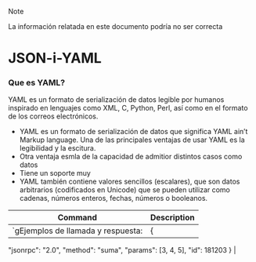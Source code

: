 > [!NOTE]
La información relatada en este documento podría no ser correcta




# JSON-i-YAML

### Que es YAML? ###
  YAML  es un formato de serialización de datos legible por humanos inspirado en lenguajes como XML, C, Python, Perl, así como en el formato de los correos electrónicos.

+ YAML es un formato de serialización de datos que significa YAML ain’t Markup language.
Una de las principales ventajas de usar YAML es la legibilidad y la escitura.
+ Otra ventaja esmla de la capacidad de admitior distintos casos como datos 
+ Tiene un soporte muy
+  YAML también contiene valores sencillos (escalares), que son datos arbitrarios (codificados en Unicode) que se pueden utilizar como cadenas, números enteros, fechas, números o booleanos.

| Command | Description |
| --- | --- |
| `gEjemplos de llamada y respuesta: | {
  "jsonrpc": "2.0",
  "method": "suma",
  "params": [3, 4, 5],
  "id": 181203
}
 |


